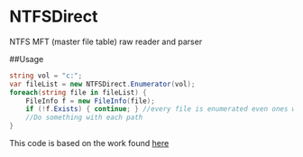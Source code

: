 NTFSDirect
==========

NTFS MFT (master file table) raw reader and parser

##Usage

```c#
string vol = "c:";
var fileList = new NTFSDirect.Enumerator(vol);
foreach(string file in fileList) {
	FileInfo f = new FileInfo(file);
	if (!f.Exists) { continue; } //every file is enumerated even ones we don't have access to.
	//Do something with each path
}
```

This code is based on the work found [here](http://code.google.com/p/phever/source/browse/trunk/mft/mftdb/mftdb/CChangeJournal.cs?r=32)
